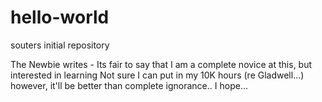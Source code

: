 # hello-world
souters initial repository

The Newbie writes - 
Its fair to say  that I am a complete novice at this, but interested in learning
Not sure I can put in my 10K hours (re Gladwell...) 
however, it'll be better than complete ignorance.. I hope...

